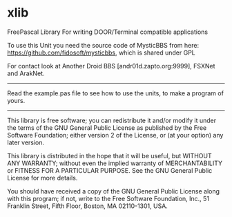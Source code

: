 # xlib

FreePascal Library For writing DOOR/Terminal compatible applications
    
To use this Unit you need the source code of MysticBBS from here:
https://github.com/fidosoft/mysticbbs, which is shared under GPL
    
For contact look at Another Droid BBS [andr01d.zapto.org:9999],
FSXNet and ArakNet.
   
----

Read the example.pas file to see how to use the units, to make a program of yours.

----
   
This library is free software; you can redistribute it and/or modify
it under the terms of the GNU General Public License as published by
the Free Software Foundation; either version 2 of the License, or
(at your option) any later version.
   
This library is distributed in the hope that it will be useful,
but WITHOUT ANY WARRANTY; without even the implied warranty of
MERCHANTABILITY or FITNESS FOR A PARTICULAR PURPOSE.  See the
GNU General Public License for more details.
   
You should have received a copy of the GNU General Public License
along with this program; if not, write to the Free Software
Foundation, Inc., 51 Franklin Street, Fifth Floor, Boston,
MA 02110-1301, USA.
